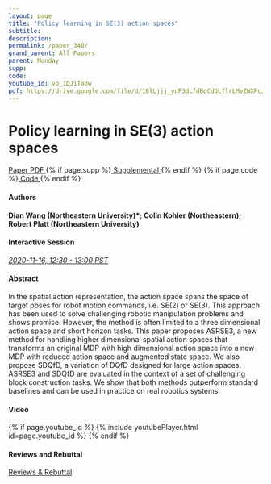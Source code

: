 ```yaml
---
layout: page
title: "Policy learning in SE(3) action spaces"
subtitle: 
description:
permalink: /paper_340/
grand_parent: All Papers
parent: Monday
supp: 
code: 
youtube_id: vo_1DJiTabw
pdf: https://drive.google.com/file/d/16lLjjj_yuF3dLfdBoCdGLflrLMeZWXFc/view
---
```


# Policy learning in SE(3) action spaces

<a href="https://drive.google.com/file/d/16lLjjj_yuF3dLfdBoCdGLflrLMeZWXFc/view" target="_blank" rel="noopener noreferrer" class="btn btn-blue"><i class="fa fa-file-text-o" aria-hidden="true"></i> Paper PDF </a> {% if page.supp %}<a href="" target="_blank" rel="noopener noreferrer" class="btn btn-green"><i class="fa fa-file-text-o" aria-hidden="true"></i> Supplemental </a>{% endif %} {% if page.code %}<a href="" target="_blank" rel="noopener noreferrer" class="btn"><i class="fa fa-github" aria-hidden="true"></i> Code </a>{% endif %} 

#### Authors
**Dian Wang (Northeastern University)*; Colin Kohler (Northeastern); Robert Platt (Northeastern University)**

#### Interactive Session
<a href="https://pheedloop.com/corl2020/virtual/?page=sessions&section=SESPDQGZC7UY832RE" target="_blank" rel="noopener noreferrer"><em>2020-11-16, 12:30 - 13:00 PST </em></a>

#### Abstract
In the spatial action representation, the action space spans the space of target poses for robot motion commands, i.e. SE(2) or SE(3). This approach has been used to solve challenging robotic manipulation problems and shows promise. However, the method is often limited to a three dimensional action space and short horizon tasks. This paper proposes ASRSE3, a new method for handling higher dimensional spatial action spaces that transforms an original MDP with high dimensional action space into a new MDP with reduced action space and augmented state space. We also propose SDQfD, a variation of DQfD designed for large action spaces. ASRSE3 and SDQfD are evaluated in the context of a set of challenging block construction tasks. We show that both methods outperform standard baselines and can be used in practice on real robotics systems.

#### Video
{% if page.youtube_id %}
{% include youtubePlayer.html id=page.youtube_id %}
{% endif %}

#### Reviews and Rebuttal
<a href="https://drive.google.com/file/d/1K9kQzKnNMLs9753Cah6vXTqBDj4Hltrs/view" target="_blank" rel="noopener noreferrer" class="btn btn-purple"><i class="fa fa-pencil-square-o" aria-hidden="true"></i> Reviews & Rebuttal </a>

